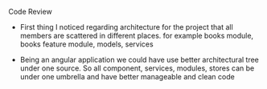 Code Review 

* First thing I noticed regarding architecture for the project
that all members are scattered in different places. for example books module,
books feature module, models, services

* Being an angular application we could have use better 
architectural tree under one source. So all component, services, modules, stores can
be under one umbrella and have better manageable and clean code


